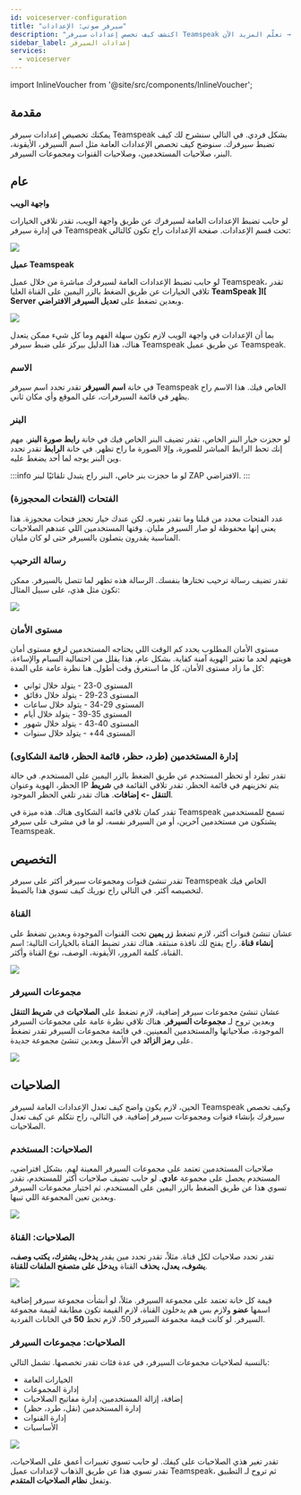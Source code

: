 ```yaml
---
id: voiceserver-configuration
title: "سيرفر صوتي: الإعدادات"
description: "اكتشف كيف تخصص إعدادات سيرفر Teamspeak الخاص بك لتجربة شخصية وإدارة مستخدمين محسّنة → تعلّم المزيد الآن"
sidebar_label: إعدادات السيرفر
services:
  - voiceserver
---
```


import InlineVoucher from '@site/src/components/InlineVoucher';

## مقدمة

يمكنك تخصيص إعدادات سيرفر Teamspeak بشكل فردي. في التالي سنشرح لك كيف تضبط سيرفرك. سنوضح كيف تخصص الإعدادات العامة مثل اسم السيرفر، الأيقونة، البنر، صلاحيات المستخدمين، وصلاحيات القنوات ومجموعات السيرفر.

<InlineVoucher />

## عام

**واجهة الويب**

لو حابب تضبط الإعدادات العامة لسيرفرك عن طريق واجهة الويب، تقدر تلاقي الخيارات في إدارة سيرفر Teamspeak تحت قسم الإعدادات. صفحة الإعدادات راح تكون كالتالي:

![](https://screensaver01.zap-hosting.com/index.php/s/fLYXn5sx38BBC92/preview)


**عميل Teamspeak**

لو حابب تضبط الإعدادات العامة لسيرفرك مباشرة من خلال عميل Teamspeak، تقدر تلاقي الخيارات عن طريق الضغط بالزر اليمين على القناة العليا **TeamSpeak ]I[ Server** وبعدين تضغط على **تعديل السيرفر الافتراضي**.

![](https://screensaver01.zap-hosting.com/index.php/s/epQ2qzRiex9BmpE/preview)



بما أن الإعدادات في واجهة الويب لازم تكون سهلة الفهم وما كل شيء ممكن يتعدل هناك، هذا الدليل بيركز على ضبط سيرفر Teamspeak عن طريق عميل Teamspeak.



### الاسم

في خانة **اسم السيرفر** تقدر تحدد اسم سيرفر Teamspeak الخاص فيك. هذا الاسم راح يظهر في قائمة السيرفرات، على الموقع وأي مكان ثاني.



### البنر

لو حجزت خيار البنر الخاص، تقدر تضيف البنر الخاص فيك في خانة **رابط صورة البنر**. مهم إنك تحط الرابط المباشر للصورة، وإلا الصورة ما راح تظهر. في خانة **الرابط** تقدر تحدد وين البنر يوجه لما أحد يضغط عليه.



:::info
لو ما حجزت بنر خاص، البنر راح يتبدل تلقائيًا لبنر ZAP الافتراضي.
:::



### الفتحات (الفتحات المحجوزة)

عدد الفتحات محدد من قبلنا وما تقدر تغيره. لكن عندك خيار تحجز فتحات محجوزة. هذا يعني إنها محفوظة لو صار السيرفر مليان. وقتها المستخدمين اللي عندهم الصلاحيات المناسبة يقدرون يتصلون بالسيرفر حتى لو كان مليان.



### رسالة الترحيب

تقدر تضيف رسالة ترحيب تختارها بنفسك. الرسالة هذه تظهر لما تتصل بالسيرفر. ممكن تكون مثل هذي، على سبيل المثال:

![](https://screensaver01.zap-hosting.com/index.php/s/AWFcf4HHJ7jesdc/preview)


### مستوى الأمان

مستوى الأمان المطلوب يحدد كم الوقت اللي يحتاجه المستخدمين لرفع مستوى أمان هويتهم لحد ما تعتبر الهوية آمنة كفاية. بشكل عام، هذا يقلل من احتمالية السبام والإساءة. كل ما زاد مستوى الأمان، كل ما استغرق وقت أطول. هنا نظرة عامة على المدة:

- المستوى 0-23 - يتولد خلال ثواني
- المستوى 23-29 - يتولد خلال دقائق
- المستوى 29-34 - يتولد خلال ساعات
- المستوى 35-39 - يتولد خلال أيام
- المستوى 40-43 - يتولد خلال شهور
- المستوى 44+ - يتولد خلال سنوات



### إدارة المستخدمين (طرد، حظر، قائمة الحظر، قائمة الشكاوى)

تقدر تطرد أو تحظر المستخدم عن طريق الضغط بالزر اليمين على المستخدم. في حالة الحظر، الهوية وعنوان IP يتم تخزينهم في قائمة الحظر. تقدر تلاقي القائمة في **شريط التنقل -> إضافات**. هناك تقدر تلغي الحظر الموجود.

تقدر كمان تلاقي قائمة الشكاوى هناك. هذه ميزة في Teamspeak تسمح للمستخدمين يشتكون من مستخدمين آخرين، أو من السيرفر نفسه، لو ما في مشرف على سيرفر Teamspeak.



## التخصيص

تقدر تنشئ قنوات ومجموعات سيرفر أكثر على سيرفر Teamspeak الخاص فيك لتخصيصه أكثر. في التالي راح نوريك كيف تسوي هذا بالضبط.


### القناة

عشان تنشئ قنوات أكثر، لازم تضغط **زر يمين** تحت القنوات الموجودة وبعدين تضغط على **إنشاء قناة**. راح يفتح لك نافذة منبثقة. هناك تقدر تضبط القناة بالخيارات التالية: اسم القناة، كلمة المرور، الأيقونة، الوصف، نوع القناة وأكثر.



![](https://screensaver01.zap-hosting.com/index.php/s/Bkx2q69a5ceNiyD/preview)


### مجموعات السيرفر

عشان تنشئ مجموعات سيرفر إضافية، لازم تضغط على **الصلاحيات** في **شريط التنقل** وبعدين تروح لـ **مجموعات السيرفر**. هناك تلاقي نظرة عامة على مجموعات السيرفر الموجودة، صلاحياتها والمستخدمين المعينين. في قائمة مجموعات السيرفر تقدر تضغط على **رمز الزائد** في الأسفل وبعدين تنشئ مجموعة جديدة.



![](https://screensaver01.zap-hosting.com/index.php/s/QqcaaRse6kLNwPQ/preview)


## الصلاحيات

الحين، لازم يكون واضح كيف تعدل الإعدادات العامة لسيرفر Teamspeak وكيف تخصص سيرفرك بإنشاء قنوات ومجموعات سيرفر إضافية. في التالي، راح نتكلم عن كيف تعدل الصلاحيات.



### الصلاحيات: المستخدم

صلاحيات المستخدمين تعتمد على مجموعات السيرفر المعينة لهم. بشكل افتراضي، المستخدم يحصل على مجموعة **عادي**. لو حابب تضيف صلاحيات أكثر للمستخدم، تقدر تسوي هذا عن طريق الضغط بالزر اليمين على المستخدم، ثم اختيار مجموعات السيرفر وبعدين تعين المجموعة اللي تبيها.

![](https://screensaver01.zap-hosting.com/index.php/s/sXG3qFXXJXc6Kjr/preview)

### الصلاحيات: القناة

تقدر تحدد صلاحيات لكل قناة. مثلاً، تقدر تحدد مين يقدر **يدخل، يشترك، يكتب وصف، يشوف، يعدل، يحذف** القناة و**يدخل على متصفح الملفات للقناة**.


![](https://screensaver01.zap-hosting.com/index.php/s/9sCRd7NgMNHy9Do/preview)



قيمة كل خانة تعتمد على مجموعة السيرفر. مثلاً، لو أنشأت مجموعة سيرفر إضافية اسمها **عضو** ولازم بس هم يدخلون القناة، لازم القيمة تكون مطابقة لقيمة مجموعة السيرفر. لو كانت قيمة مجموعة السيرفر 50، لازم تحط **50** في الخانات الفردية.



### الصلاحيات: مجموعات السيرفر

بالنسبة لصلاحيات مجموعات السيرفر، في عدة فئات تقدر تخصصها. تشمل التالي:

- الخيارات العامة
- إدارة المجموعات
- إضافة، إزالة المستخدمين، إدارة مفاتيح الصلاحيات
- إدارة المستخدمين (نقل، طرد، حظر)
- إدارة القنوات
- الأساسيات


![](https://screensaver01.zap-hosting.com/index.php/s/RxcYJCsar7C3KnM/preview)



تقدر تغير هذي الصلاحيات على كيفك. لو حابب تسوي تغييرات أعمق على الصلاحيات، تقدر تسوي هذا عن طريق الذهاب لإعدادات عميل Teamspeak، ثم تروح لـ التطبيق وتفعل **نظام الصلاحيات المتقدم**.


<InlineVoucher />